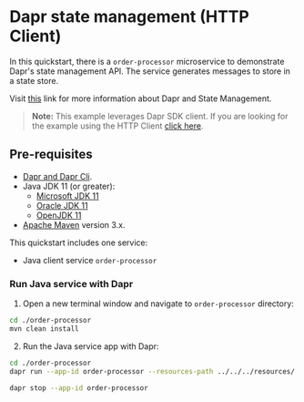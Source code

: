 # Dapr state management (HTTP Client)

In this quickstart, there is a `order-processor` microservice to demonstrate Dapr's state management API. The service generates messages to store in a state store.

Visit [this](https://docs.dapr.io/developing-applications/building-blocks/state-management/) link for more information about Dapr and State Management.

> **Note:** This example leverages Dapr SDK client.  If you are looking for the example using the HTTP Client [click here](../http/).

## Pre-requisites

* [Dapr and Dapr Cli](https://docs.dapr.io/getting-started/install-dapr-cli/).
* Java JDK 11 (or greater):
    * [Microsoft JDK 11](https://docs.microsoft.com/en-us/java/openjdk/download#openjdk-11)
    * [Oracle JDK 11](https://www.oracle.com/technetwork/java/javase/downloads/index.html#JDK11)
    * [OpenJDK 11](https://jdk.java.net/11/)
* [Apache Maven](https://maven.apache.org/install.html) version 3.x.

This quickstart includes one service:

- Java client service `order-processor`

### Run Java service with Dapr

1. Open a new terminal window and navigate to `order-processor` directory:

<!-- STEP
name: Build Java file
-->

```bash
cd ./order-processor
mvn clean install
```

<!-- END_STEP -->
2. Run the Java service app with Dapr: 

<!-- STEP
name: Run order-processor service
expected_stdout_lines:
  - "== APP == Saving Order: 1"
  - '== APP == Getting Order: 1'
  - '== APP == Deleting Order: 1'
  - "Exited App successfully"
expected_stderr_lines:
output_match_mode: substring
background: true
sleep: 15
-->
    
```bash
cd ./order-processor
dapr run --app-id order-processor --resources-path ../../../resources/ -- java -jar target/OrderProcessingService-0.0.1-SNAPSHOT.jar
```

<!-- END_STEP -->

```bash
dapr stop --app-id order-processor
```
